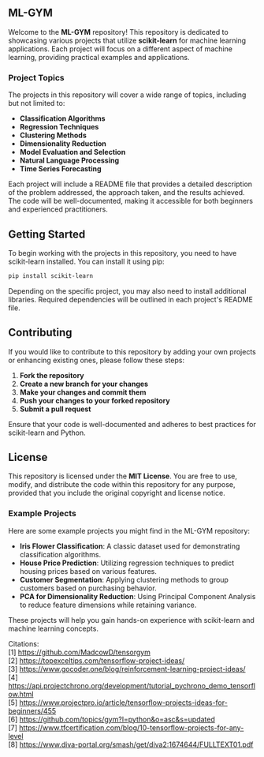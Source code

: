 ## ML-GYM

Welcome to the **ML-GYM** repository! This repository is dedicated to showcasing various projects that utilize **scikit-learn** for machine learning applications. Each project will focus on a different aspect of machine learning, providing practical examples and applications.

### Project Topics

The projects in this repository will cover a wide range of topics, including but not limited to:

- **Classification Algorithms**
- **Regression Techniques**
- **Clustering Methods**
- **Dimensionality Reduction**
- **Model Evaluation and Selection**
- **Natural Language Processing**
- **Time Series Forecasting**

Each project will include a README file that provides a detailed description of the problem addressed, the approach taken, and the results achieved. The code will be well-documented, making it accessible for both beginners and experienced practitioners.

## Getting Started

To begin working with the projects in this repository, you need to have scikit-learn installed. You can install it using pip:

```bash
pip install scikit-learn
```

Depending on the specific project, you may also need to install additional libraries. Required dependencies will be outlined in each project's README file.

## Contributing

If you would like to contribute to this repository by adding your own projects or enhancing existing ones, please follow these steps:

1. **Fork the repository**
2. **Create a new branch for your changes**
3. **Make your changes and commit them**
4. **Push your changes to your forked repository**
5. **Submit a pull request**

Ensure that your code is well-documented and adheres to best practices for scikit-learn and Python.

## License

This repository is licensed under the **MIT License**. You are free to use, modify, and distribute the code within this repository for any purpose, provided that you include the original copyright and license notice.

### Example Projects

Here are some example projects you might find in the ML-GYM repository:

- **Iris Flower Classification**: A classic dataset used for demonstrating classification algorithms.
- **House Price Prediction**: Utilizing regression techniques to predict housing prices based on various features.
- **Customer Segmentation**: Applying clustering methods to group customers based on purchasing behavior.
- **PCA for Dimensionality Reduction**: Using Principal Component Analysis to reduce feature dimensions while retaining variance.

These projects will help you gain hands-on experience with scikit-learn and machine learning concepts.

Citations:<br>
[1] https://github.com/MadcowD/tensorgym<br>
[2] https://topexceltips.com/tensorflow-project-ideas/<br>
[3] https://www.gocoder.one/blog/reinforcement-learning-project-ideas/<br>
[4] https://api.projectchrono.org/development/tutorial_pychrono_demo_tensorflow.html<br>
[5] https://www.projectpro.io/article/tensorflow-projects-ideas-for-beginners/455<br>
[6] https://github.com/topics/gym?l=python&o=asc&s=updated<br>
[7] https://www.tfcertification.com/blog/10-tensorflow-projects-for-any-level<br>
[8] https://www.diva-portal.org/smash/get/diva2:1674644/FULLTEXT01.pdf<br>
